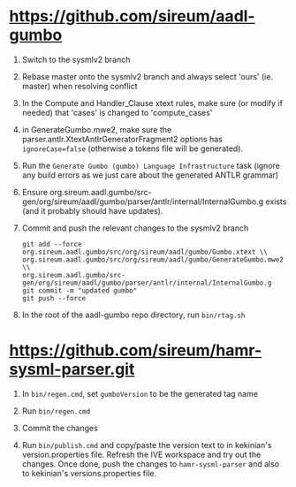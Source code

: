 # https://github.com/sireum/aadl-gumbo
1. Switch to the sysmlv2 branch

1. Rebase master onto the sysmlv2 branch and always select 'ours' (ie. master) when resolving conflict

1. In the Compute and Handler_Clause xtext rules, make sure (or modify if needed) that 'cases' is changed to 'compute_cases'

1. in GenerateGumbo.mwe2, make sure the parser.antlr.XtextAntlrGeneratorFragment2 options has ``ignoreCase=false`` (otherwise a tokens file will be generated).

1. Run the ``Generate Gumbo (gumbo) Language Infrastructure`` task (ignore any build errors as we just care about the generated ANTLR grammar)

1. Ensure org.sireum.aadl.gumbo/src-gen/org/sireum/aadl/gumbo/parser/antlr/internal/InternalGumbo.g exists (and it probably should have updates).  
	
1. Commit and push the relevant changes to the sysmlv2 branch

	```
	git add --force org.sireum.aadl.gumbo/src/org/sireum/aadl/gumbo/Gumbo.xtext \\
	org.sireum.aadl.gumbo/src/org/sireum/aadl/gumbo/GenerateGumbo.mwe2  \\
	org.sireum.aadl.gumbo/src-gen/org/sireum/aadl/gumbo/parser/antlr/internal/InternalGumbo.g
	git commit -m "updated gumbo"
	git push --force
	```

1. In the root of the aadl-gumbo repo directory, run ``bin/rtag.sh``

# https://github.com/sireum/hamr-sysml-parser.git

1. In ``bin/regen.cmd``, set ``gumboVersion`` to be the generated tag name

1. Run ``bin/regen.cmd``

1. Commit the changes

1. Run ``bin/publish.cmd`` and copy/paste the version text to in kekinian's version.properties file.  Refresh the IVE workspace and try out the changes.  Once done, push the changes to ``hamr-sysml-parser`` and also to kekinian's versions.properties file.